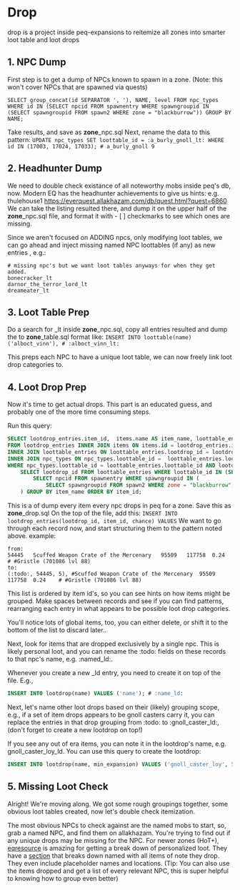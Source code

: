 # Drop
drop is a project inside peq-expansions to reitemize all zones into smarter loot table and loot drops

## 1. NPC Dump

First step is to get a dump of NPCs known to spawn in a zone. (Note: this won't cover NPCs that are spawned via quests)
```
SELECT group_concat(id SEPARATOR ', '), NAME, level FROM npc_types WHERE id IN (SELECT npcid FROM spawnentry WHERE spawngroupid IN (SELECT spawngroupid FROM spawn2 WHERE zone = "blackburrow")) GROUP BY NAME;
```
Take results, and save as **zone**_npc.sql
Next, rename the data to this pattern: `UPDATE npc_types SET loottable_id = :a_burly_gnoll_lt: WHERE id IN (17003, 17024, 17033); # a_burly_gnoll 9`

## 2. Headhunter Dump

We need to double check existance of all noteworthy mobs inside peq's db, now. Modern EQ has the headhunter achievements to give us hints: e.g. thulehouse1 https://everquest.allakhazam.com/db/quest.html?quest=6860
We can take the listing resulted there, and dump it on the upper half of the **zone**_npc.sql file, and format it with - [ ] checkmarks to see which ones are missing.

Since we aren't focused on ADDING npcs, only modifying loot tables, we can go ahead and inject missing named NPC loottables (if any) as new entries , e.g.:
```
# missing npc's but we want loot tables anyways for when they get added.
bonecracker_lt
darnor_the_terror_lord_lt
dreameater_lt
```

## 3. Loot Table Prep

Do a search for _lt inside **zone**_npc.sql, copy all entries resulted and dump the to **zone**_table.sql
format like: ```INSERT INTO loottable(name) 
('alboct_vinn'), # :alboct_vinn_lt:```

This preps each NPC to have a unique loot table, we can now freely link loot drop categories to.

## 4. Loot Drop Prep

Now it's time to get actual drops. This part is an educated guess, and probably one of the more time consuming steps.

Run this query:
```sql
SELECT lootdrop_entries.item_id,  items.name AS item_name, loottable_entries.loottable_id, lootdrop_entries.lootdrop_id, lootdrop_entries.chance, group_concat(concat("# ", npc_types.name, " (", npc_types.id, " lvl ", npc_types.level ,")") SEPARATOR ', ') AS npc
FROM lootdrop_entries INNER JOIN items ON items.id = lootdrop_entries.item_id 
INNER JOIN loottable_entries ON loottable_entries.lootdrop_id = lootdrop_entries.lootdrop_id 
INNER JOIN npc_types ON npc_types.loottable_id =  loottable_entries.loottable_id 
WHERE npc_types.loottable_id = loottable_entries.loottable_id AND lootdrop_entries.lootdrop_id IN(
    SELECT lootdrop_id FROM loottable_entries WHERE loottable_id IN (SELECT loottable_id FROM npc_types WHERE id IN (
        SELECT npcid FROM spawnentry WHERE spawngroupid IN (
            SELECT spawngroupid FROM spawn2 WHERE zone = "blackburrow")))
    ) GROUP BY item_name ORDER BY item_id; 
```

This is a of dump every item every npc drops in peq for a zone. Save this as **zone**_drop.sql
On the top of the file, add this: `INSERT INTO lootdrop_entries(lootdrop_id, item_id, chance) VALUES`
We want to go through each record now, and start structuring them to the pattern noted above.
example:
```
from: 
54445	Scuffed Weapon Crate of the Mercenary	95509	117758	0.24	# #Gristle (701086 lvl 88)
to:
(:todo:, 54445, 5), #Scuffed Weapon Crate of the Mercenary	95509	117758	0.24	# #Gristle (701086 lvl 88)
```

This list is ordered by item id's, so you can see hints on how items might be grouped. 
Make spaces between records and see if you can find patterns, rearranging each entry in what appears to be possible loot drop categories.

You'll notice lots of global items, too, you can either delete, or shift it to the bottom of the list to discard later..

Next, look for items that are dropped exclusively by a single npc. This is likely personal loot, and you can rename the :todo: fields on these records to that npc's name, e.g. :named_ld:.

Whenever you create a new _ld entry, you need to create it on top of the file. E.g., 
```sql
INSERT INTO lootdrop(name) VALUES ('name'); # :name_ld:
```

Next, let's name other loot drops based on their (likely) grouping scope, e.g., if a set of item drops appears to be gnoll casters carry it, you can replace the entries in that drop grouping from :todo: to :gnoll_caster_ld:, (don't forget to create a new lootdrop on top!)

If you see any out of era items, you can note it in the lootdrop's name, e.g. gnoll_caster_loy_ld. You can use this query to create the lootdrop:
```sql
INSERT INTO lootdrop(name, min_expansion) VALUES ('gnoll_caster_loy', 5); # :gnoll_cast_loy_ld:
```

## 5. Missing Loot Check

Alright! We're moving along. We got some rough groupings together, some obvious loot tables created, now let's double check itemization.

The most obvious NPCs to check against are the named mobs to start, so, grab a named NPC, and find them on allakhazam. You're trying to find out if any unique drops may be missing for the NPC.
For newer zones (HoT+), [eqresource](https://hot.eqresource.com/) is amazing for getting a break down of personalized loot. They have a [section](https://hot.eqresource.com/allnamehotlower.php) that breaks down named with all items of note they drop. They even include placeholder names and locations. (Tip: You can also use the items dropped and get a list of every relevant NPC, this is super helpful to knowing how to group even better)
